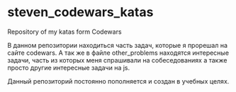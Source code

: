 # steven_codewars_katas
Repository of my katas form Codewars

В данном репозитории находиться часть задач, которые я прорешал на сайте codewars.
А так же в файле other_problems находятся интересные задачи, часть из которых меня спрашивали на собеседованиях а также просто другие интересные задачи на js.

Данный репозиторий постоянно пополняется и создан в учебных целях.
